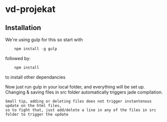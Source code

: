 # vd-projekat


## Installation

We're using gulp for this so start with
```javascript
	npm install -g gulp
```
followed by:
```javascript
	npm install
``` 
to install other dependancies

Now just run gulp in your local folder, and everything will be set up.
Changing & saving files in src folder automatically triggers jade compilation.
```
Small tip, adding or deleting files does not trigger instantenous update on the html files, 
so to fight that, just add/delete a line in any of the files in src folder to trigger the update
```